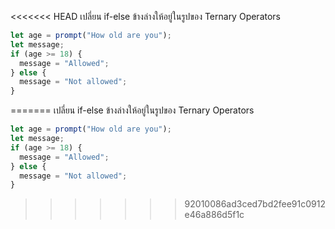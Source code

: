 <<<<<<< HEAD
เปลี่ยน if-else ข้างล่างให้อยู่ในรูปของ Ternary Operators

```js
let age = prompt("How old are you");
let message;
if (age >= 18) {
  message = "Allowed";
} else {
  message = "Not allowed";
}
```
=======
เปลี่ยน if-else ข้างล่างให้อยู่ในรูปของ Ternary Operators

```js
let age = prompt("How old are you");
let message;
if (age >= 18) {
  message = "Allowed";
} else {
  message = "Not allowed";
}
```
>>>>>>> 92010086ad3ced7bd2fee91c0912e46a886d5f1c
